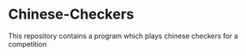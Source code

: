 # Chinese-Checkers
This repository contains a program which plays chinese checkers for a competition
